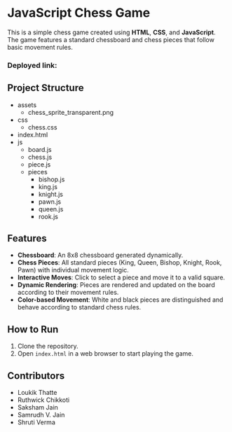 # JavaScript Chess Game

This is a simple chess game created using **HTML**, **CSS**, and **JavaScript**. The game features a standard chessboard and chess pieces that follow basic movement rules.

### Deployed link:

## Project Structure
- assets
  - chess_sprite_transparent.png
- css
  - chess.css
- index.html
- js
  - board.js
  - chess.js
  - piece.js
  - pieces
    - bishop.js
    - king.js
    - knight.js
    - pawn.js
    - queen.js
    - rook.js

## Features

- **Chessboard**: An 8x8 chessboard generated dynamically.
- **Chess Pieces**: All standard pieces (King, Queen, Bishop, Knight, Rook, Pawn) with individual movement logic.
- **Interactive Moves**: Click to select a piece and move it to a valid square.
- **Dynamic Rendering**: Pieces are rendered and updated on the board according to their movement rules.
- **Color-based Movement**: White and black pieces are distinguished and behave according to standard chess rules.




## How to Run

1. Clone the repository.
2. Open `index.html` in a web browser to start playing the game.

## Contributors

- Loukik Thatte
- Ruthwick Chikkoti
- Saksham Jain
- Samrudh V. Jain
- Shruti Verma
